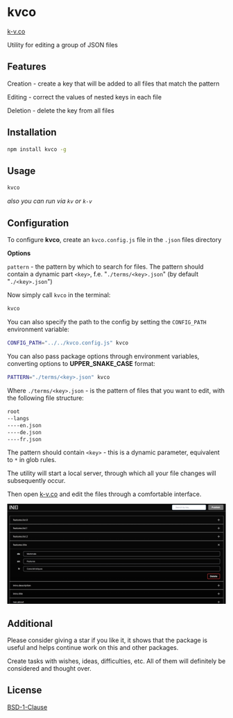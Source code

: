 # kvco

[k-v.co](https://k-v.co)

Utility for editing a group of JSON files

## Features

Creation - create a key that will be added to all files that match the pattern

Editing - correct the values of nested keys in each file

Deletion - delete the key from all files

## Installation

```bash
npm install kvco -g
```

## Usage

```bash
kvco
```

_also you can run via `kv` or `k-v`_

## Configuration

To configure **kvco**, create an `kvco.config.js` file in the `.json` files directory

**Options**

`pattern` - the pattern by which to search for files. The pattern should contain a dynamic part `<key>`, f.e. "`./terms/<key>.json`" (by default "`./<key>.json`")

Now simply call `kvco` in the terminal:

```bash
kvco
```

You can also specify the path to the config by setting the `CONFIG_PATH` environment variable:

```bash
CONFIG_PATH="../../kvco.config.js" kvco
```

You can also pass package options through environment variables, converting options to **UPPER_SNAKE_CASE** format:

```bash
PATTERN="./terms/<key>.json" kvco
```

Where `./terms/<key>.json` - is the pattern of files that you want to edit, with the following file structure:

```
root
--langs
----en.json
----de.json
----fr.json
```

The pattern should contain `<key>` - this is a dynamic parameter, equivalent to `*` in glob rules.

The utility will start a local server, through which all your file changes will subsequently occur.

Then open [k-v.co](https://k-v.co/) and edit the files through a comfortable interface.

![application screenshot](docs/app.png)

## Additional

Please consider giving a star if you like it, it shows that the package is useful and helps continue work on this and other packages.

Create tasks with wishes, ideas, difficulties, etc. All of them will definitely be considered and thought over.

## License

[BSD-1-Clause](https://github.com/vordgi/kvco/blob/main/LICENSE)
